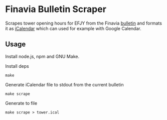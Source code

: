 
# Finavia Bulletin Scraper

Scrapes tower opening hours for EFJY from the Finavia [bulletin][b] and formats
it as [iCalendar][ical] which can used for example with Google Calendar.

[b]: https://ais.fi/ais/bulletins/envfra.htm
[ical]: http://en.wikipedia.org/wiki/ICalendar

## Usage

Install node.js, npm and GNU Make.

Install deps

    make

Generate iCalendar file to stdout from the current bulletin

    make scrape

Generate to file

    make scrape > tower.ical

